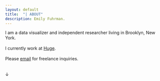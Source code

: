 ```yaml
---
layout: default
title:	"| ABOUT"
description: Emily Fuhrman.
---
```

<div id="contain">
	<div id="top_content">
		<p>
			<span class="biomain">
			I am a data visualizer and independent researcher living in Brooklyn, New York.<br/><br/>
			I currently work at <a href='http://www.hugeinc.com/' target='_blank'>Huge</a>.<br/><br/>
			Please <a href="mailto:emily.c.fuhrman@gmail.com" target="_blank">email</a> for freelance inquiries.
			</span>
			<br/><br/><br/>&darr;<br/><br/><br/>
		</p>
	</div>
	<div id="cols">
		<div id="col_01" class="everything_col"></div>
	</div>
	<div class='dekor about'></div>
	<!--<script src='everything.js' type='text/javascript'></script>-->
</div><!-- contain -->